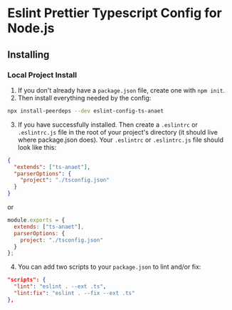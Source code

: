 # Eslint Prettier Typescript Config for Node.js

## Installing

### Local Project Install

1. If you don't already have a `package.json` file, create one with `npm init`.
2. Then install everything needed by the config:

```bash
npx install-peerdeps --dev eslint-config-ts-anaet
```

3. If you have successfully installed. Then create a `.eslintrc` or `.eslintrc.js` file in the root of your project's directory (it should live where package.json does). Your `.eslintrc` or `.eslintrc.js` file should look like this:

```json
{
  "extends": ["ts-anaet"],
  "parserOptions": {
    "project": "./tsconfig.json"
  }
}
```

or

```js
module.exports = {
  extends: ["ts-anaet"],
  parserOptions: {
    project: "./tsconfig.json"
  }
};
```

4. You can add two scripts to your `package.json` to lint and/or fix:

```json
"scripts": {
  "lint": "eslint . --ext .ts",
  "lint:fix": "eslint . --fix --ext .ts"
},
```
